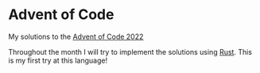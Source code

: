 # Advent of Code

My solutions to the [Advent of Code 2022](https://adventofcode.com/2022)

Throughout the month I will try to implement the solutions using [Rust](https://www.rust-lang.org/). This is my first try at this language!
